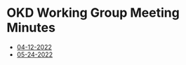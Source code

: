 # OKD Working Group Meeting Minutes 

- [04-12-2022](2022/WG-Meeting-Minutes-04-12-2022.md)
- [05-24-2022](2022/WG-Meeting-Minutes-05-24-2022.md)
